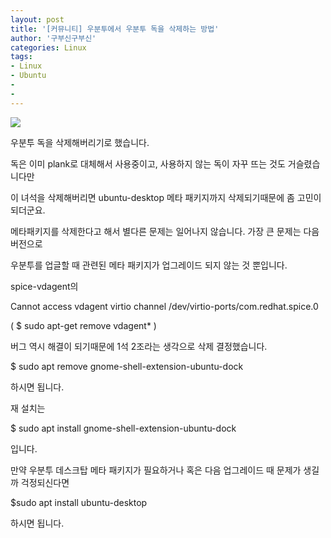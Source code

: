 ```yaml
---
layout: post
title: '[커뮤니티] 우분투에서 우분투 독을 삭제하는 방법'
author: '구부신구부신'
categories: Linux
tags:
- Linux
- Ubuntu
-
-
---
```



<script> location.href='https://cafe.naver.com/develoid/863521' ; </script>

<p><img src="https://dthumb-phinf.pstatic.net/?src=%22https%3A%2F%2Fcafeptthumb-phinf.pstatic.net%2FMjAxOTA0MTJfMjIw%2FMDAxNTU1MDc1ODI1NzE4.VyMRd4l8UxIf83Kzn1d6pzi7tfkSNkFmf5zcvOxPJ7sg.Dd0hLipQgJVjr20iOqhYTj_TjKJDTwOxNN5_O2asW9Mg.PNG.searphiel9%2F%25EB%2594%2594%25EB%25B2%25A8_%25EA%25B2%258C%25EC%258B%259C%25EA%25B8%2580.png%3Ftype%3Dw740%22&amp;type=cafe_wa740"></p>
<p>우분투 독을 삭제해버리기로 했습니다.&nbsp;</p>
<p>독은 이미 plank로 대체해서 사용중이고, 사용하지 않는 독이 자꾸 뜨는 것도 거슬렸습니다만&nbsp;</p>
<p>이 녀석을 삭제해버리면 ubuntu-desktop 메타 패키지까지 삭제되기때문에 좀 고민이 되더군요.&nbsp;</p>
<p>메타패키지를 삭제한다고 해서 별다른 문제는 일어나지 않습니다. 가장 큰 문제는 다음 버전으로&nbsp;</p>
<p>우분투를 업글할 때 관련된 메타 패키지가 업그레이드 되지 않는 것 뿐입니다.</p>
<p>spice-vdagent의</p>
<p>Cannot access vdagent virtio channel /dev/virtio-ports/com.redhat.spice.0</p>
<p>( $ sudo&nbsp;apt-get remove vdagent* )</p>
<p>버그 역시 해결이 되기때문에 1석 2조라는 생각으로 삭제 결정했습니다.&nbsp;</p>
<p>$ sudo apt remove gnome-shell-extension-ubuntu-dock</p>
<p>하시면 됩니다.&nbsp;</p>
<p>재 설치는&nbsp;</p>
<p>$&nbsp;sudo apt install gnome-shell-extension-ubuntu-dock</p>
<p>입니다.&nbsp;</p>
<p>만약 우분투 데스크탑 메타 패키지가 필요하거나 혹은 다음 업그레이드 때 문제가 생길까 걱정되신다면&nbsp;</p>
<p>$sudo apt install ubuntu-desktop</p>
<p>하시면 됩니다.&nbsp;</p>
